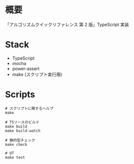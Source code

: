 # 概要

「アルゴリズムクイックリファレンス 第 2 版」TypeScript 実装

# Stack

* TypeScript
* mocha
* power-assert
* make (スクリプト実行用)

# Scripts

```
# スクリプトに関するヘルプ
make

# TSソースのビルド
make build
make build-watch

# 静的型チェック
make check

# UT
make test
```
